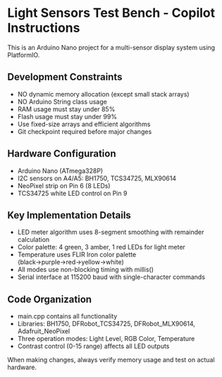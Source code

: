 # Light Sensors Test Bench - Copilot Instructions

This is an Arduino Nano project for a multi-sensor display system using PlatformIO.

## Development Constraints
- NO dynamic memory allocation (except small stack arrays)
- NO Arduino String class usage  
- RAM usage must stay under 85%
- Flash usage must stay under 99%
- Use fixed-size arrays and efficient algorithms
- Git checkpoint required before major changes

## Hardware Configuration
- Arduino Nano (ATmega328P)
- I2C sensors on A4/A5: BH1750, TCS34725, MLX90614
- NeoPixel strip on Pin 6 (8 LEDs)
- TCS34725 white LED control on Pin 9

## Key Implementation Details
- LED meter algorithm uses 8-segment smoothing with remainder calculation
- Color palette: 4 green, 3 amber, 1 red LEDs for light meter
- Temperature uses FLIR Iron color palette (black→purple→red→yellow→white)
- All modes use non-blocking timing with millis()
- Serial interface at 115200 baud with single-character commands

## Code Organization
- main.cpp contains all functionality
- Libraries: BH1750, DFRobot_TCS34725, DFRobot_MLX90614, Adafruit_NeoPixel
- Three operation modes: Light Level, RGB Color, Temperature
- Contrast control (0-15 range) affects all LED outputs

When making changes, always verify memory usage and test on actual hardware.

